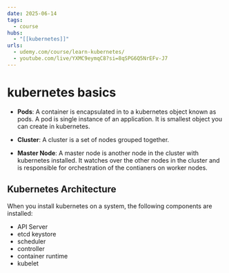 ```yaml
---
date: 2025-06-14
tags:
  - course
hubs:
  - "[[kubernetes]]"
urls:
  - udemy.com/course/learn-kubernetes/
  - youtube.com/live/YXMC9eymqC8?si=8qSPG6Q5NrEFv-J7
---
```


# kubernetes basics

- **Pods**: A container is encapsulated in to a kubernetes object known as pods.
  A pod is single instance of an application. It is smallest object you can
  create in kubernetes.

- **Cluster**: A cluster is a set of nodes grouped together.

- **Master Node**: A master node is another node in the cluster with kubernetes
  installed. It watches over the other nodes in the cluster and is responsible
  for orchestration of the contianers on worker nodes.

## Kubernetes Architecture

When you install kubernetes on a system, the following components are installed:

- API Server
- etcd keystore
- scheduler
- controller
- container runtime
- kubelet
